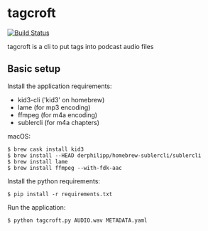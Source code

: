 # tagcroft
[![Build Status](https://travis-ci.org/derphilipp/tagcroft.svg?branch=master)](https://travis-ci.org/derphilipp/tagcroft)

tagcroft is a cli to put tags into podcast audio files

## Basic setup

Install the application requirements:

- kid3-cli ('kid3' on homebrew)
- lame (for mp3 encoding)
- ffmpeg (for m4a encoding)
- sublercli (for m4a chapters)

macOS:
```
$ brew cask install kid3
$ brew install --HEAD derphilipp/homebrew-sublercli/sublercli
$ brew install lame
$ brew install ffmpeg --with-fdk-aac
```

Install the python requirements:
```
$ pip install -r requirements.txt
```

Run the application:
```
$ python tagcroft.py AUDIO.wav METADATA.yaml
```

